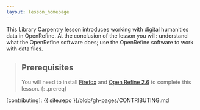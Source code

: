 ```yaml
---
layout: lesson_homepage
---
```

This Library Carpentry lesson introduces working with digital humanities data in OpenRefine. At the conclusion of the lesson you will: understand what the OpenRefine software does; use the OpenRefine software to work with data files.

> ## Prerequisites
>
> You will need to install [Firefox](https://www.mozilla.org/en-US/firefox/new/) and [Open Refine 2.6](http://openrefine.org/download.html) to complete this lesson.
{: .prereq}

[contributing]: {{ site.repo }}/blob/gh-pages/CONTRIBUTING.md
